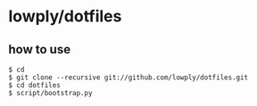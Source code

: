 # lowply/dotfiles

## how to use
    $ cd
    $ git clone --recursive git://github.com/lowply/dotfiles.git
    $ cd dotfiles
    $ script/bootstrap.py
